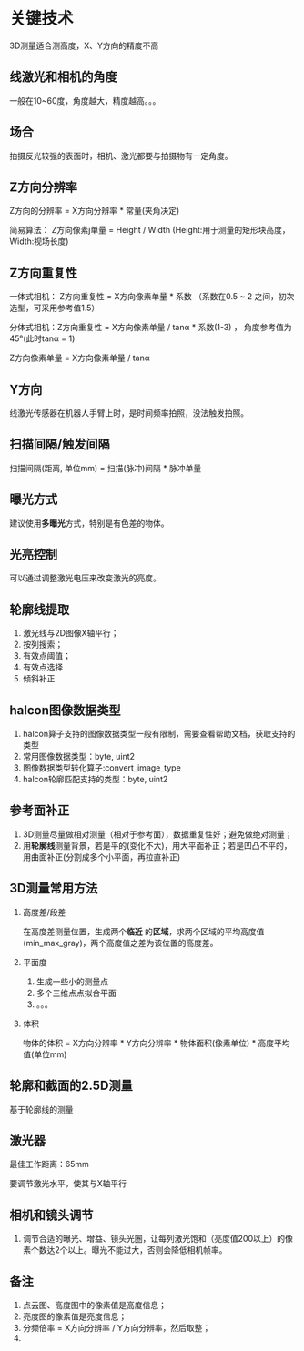 # 关键技术

3D测量适合测高度，X、Y方向的精度不高

## 线激光和相机的角度
一般在10~60度，角度越大，精度越高。。。

## 场合
拍摄反光较强的表面时，相机、激光都要与拍摄物有一定角度。

## Z方向分辨率
Z方向的分辨率 = X方向分辨率 * 常量(夹角决定)

简易算法： Z方向像素j单量 = Height / Width (Height:用于测量的矩形块高度， Width:视场长度)

## Z方向重复性
一体式相机： Z方向重复性 = X方向像素单量 * 系数 （系数在0.5 ~ 2 之间，初次选型，可采用参考值1.5）

分体式相机：Z方向重复性 = X方向像素单量 / tanα * 系数(1-3)   ， 角度参考值为45°(此时tanα = 1)

Z方向像素单量 = X方向像素单量 / tanα

## Y方向
线激光传感器在机器人手臂上时，是时间频率拍照，没法触发拍照。

## 扫描间隔/触发间隔

扫描间隔(距离, 单位mm) =  扫描(脉冲)间隔 * 脉冲单量



## 曝光方式

建议使用**多曝光**方式，特别是有色差的物体。



## 光亮控制

可以通过调整激光电压来改变激光的亮度。



## 轮廓线提取

1. 激光线与2D图像X轴平行；
2. 按列搜索；
3. 有效点阈值；
4. 有效点选择
5. 倾斜补正

## halcon图像数据类型

1. halcon算子支持的图像数据类型一般有限制，需要查看帮助文档，获取支持的类型
2. 常用图像数据类型：byte, uint2
3. 图像数据类型转化算子:convert_image_type
4. halcon轮廓匹配支持的类型：byte, uint2



## 参考面补正

1. 3D测量尽量做相对测量（相对于参考面），数据重复性好；避免做绝对测量；
2. 用**轮廓线**测量背景，若是平的(变化不大)，用大平面补正；若是凹凸不平的，用曲面补正(分割成多个小平面，再拉直补正)



## 3D测量常用方法

1. 高度差/段差

   在高度差测量位置，生成两个**临近** 的**区域**，求两个区域的平均高度值(min_max_gray)，两个高度值之差为该位置的高度差。

2. 平面度

   1. 生成一些小的测量点
   2. 多个三维点点拟合平面
   3. 。。。

3. 体积

   物体的体积 = X方向分辨率 * Y方向分辨率 * 物体面积(像素单位) * 高度平均值(单位mm)

## 轮廓和截面的2.5D测量

基于轮廓线的测量



## 激光器

最佳工作距离：65mm

要调节激光水平，使其与X轴平行



## 相机和镜头调节

1. 调节合适的曝光、增益、镜头光圈，让每列激光饱和（亮度值200以上）的像素个数达2个以上。曝光不能过大，否则会降低相机帧率。





## 备注

1. 点云图、高度图中的像素值是高度信息；
2. 亮度图的像素值是亮度信息；
3. 分频倍率 = X方向分辨率 / Y方向分辨率，然后取整；
4. 